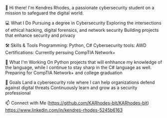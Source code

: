 👋 Hi there! I'm Kendres Rhodes, a passionate cybersecurity student on a mission to safeguard the digital world.

💻 What I Do
Pursuing a degree in Cybersecurity
Exploring the intersections of ethical hacking, digital forensics, and network security
Building projects that enhance security and privacy

🛠️ Skills & Tools
Programming: Python, C#
Cybersecurity tools: AWD
Certifications: Currently persuing CompTIA Network+

🚀 What I'm Working On
Python projects that will enhhance my knowledge of the language, while I continue to stay sharp in the C# language as well.
Preparing for CompTIA Network+ and college graduation 

🎯 Goals
Land a cybersecurity role where I can help organizations defend against digital threats
Continuously learn and grow as a security professional

📫 Connect with Me
(https://github.com/KARhodes-bit/KARhodes-bit)
https://www.linkedin.com/in/kendres-rhodes-5245b6163


<!---
KARhodes-bit/KARhodes-bit is a ✨ special ✨ repository because its `README.md` (this file) appears on your GitHub profile.
You can click the Preview link to take a look at your changes.
--->
